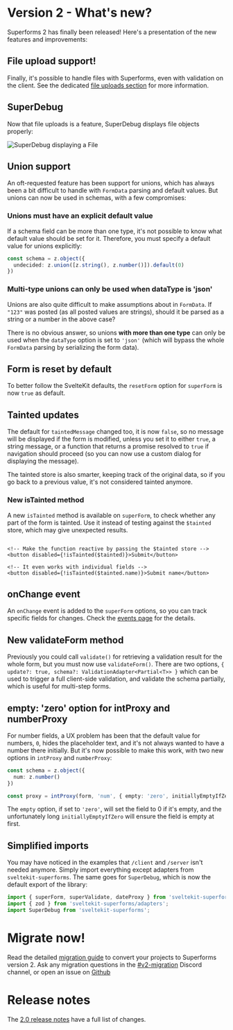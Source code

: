 
# Version 2 - What's new?

<Head title="What's new in Superforms version 2" />

Superforms 2 has finally been released! Here's a presentation of the new features and improvements:

## File upload support!

Finally, it's possible to handle files with Superforms, even with validation on the client. See the dedicated [file uploads section](/concepts/files) for more information.

## SuperDebug

Now that file uploads is a feature, SuperDebug displays file objects properly:

<img src={fileDebug} alt="SuperDebug displaying a File" />

## Union support

An oft-requested feature has been support for unions, which has always been a bit difficult to handle with `FormData` parsing and default values. But unions can now be used in schemas, with a few compromises:

### Unions must have an explicit default value

If a schema field can be more than one type, it's not possible to know what default value should be set for it. Therefore, you must specify a default value for unions explicitly:

```ts
const schema = z.object({
  undecided: z.union([z.string(), z.number()]).default(0)
})
```

### Multi-type unions can only be used when dataType is 'json'

Unions are also quite difficult to make assumptions about in `FormData`. If `"123"` was posted (as all posted values are strings), should it be parsed as a string or a number in the above case?

There is no obvious answer, so unions **with more than one type** can only be used when the `dataType` option is set to `'json'` (which will bypass the whole `FormData` parsing by serializing the form data).

## Form is reset by default

To better follow the SvelteKit defaults, the `resetForm` option for `superForm` is now `true` as default.

## Tainted updates

The default for `taintedMessage` changed too, it is now `false`, so no message will be displayed if the form is modified, unless you set it to either `true`, a string message, or a function that returns a promise resolved to `true` if navigation should proceed (so you can now use a custom dialog for displaying the message).

The tainted store is also smarter, keeping track of the original data, so if you go back to a previous value, it's not considered tainted anymore.

### New isTainted method

A new `isTainted` method is available on `superForm`, to check whether any part of the form is tainted. Use it instead of testing against the `$tainted` store, which may give unexpected results.

```svelte

<!-- Make the function reactive by passing the $tainted store -->
<button disabled={!isTainted($tainted)}>Submit</button>

<!-- It even works with individual fields -->
<button disabled={!isTainted($tainted.name)}>Submit name</button>
```

## onChange event

An `onChange` event is added to the `superForm` options, so you can track specific fields for changes. Check the [events page](/concepts/events#onchange) for the details.

## New validateForm method

Previously you could call `validate()` for retrieving a validation result for the whole form, but you must now use `validateForm()`. There are two options, `{ update?: true, schema?: ValidationAdapter<Partial<T>> }` which can be used to trigger a full client-side validation, and validate the schema partially, which is useful for multi-step forms.

## empty: 'zero' option for intProxy and numberProxy

For number fields, a UX problem has been that the default value for numbers, `0`, hides the placeholder text, and it's not always wanted to have a number there initially. But it's now possible to make this work, with two new options in `intProxy` and `numberProxy`:

```ts
const schema = z.object({
  num: z.number()
})

const proxy = intProxy(form, 'num', { empty: 'zero', initiallyEmptyIfZero: true })
```

The `empty` option, if set to `'zero'`, will set the field to 0 if it's empty, and the unfortunately long `initiallyEmptyIfZero` will ensure the field is empty at first.

## Simplified imports

You may have noticed in the examples that `/client` and `/server` isn't needed anymore. Simply import everything except adapters from `sveltekit-superforms`. The same goes for `SuperDebug`, which is now the default export of the library:

```ts
import { superForm, superValidate, dateProxy } from 'sveltekit-superforms';
import { zod } from 'sveltekit-superforms/adapters';
import SuperDebug from 'sveltekit-superforms';
```

# Migrate now!

Read the detailed [migration guide](/migration-v2) to convert your projects to Superforms version 2. Ask any migration questions in the [#v2-migration](https://discord.gg/4mKwqnu25f) Discord channel, or open an issue on [Github](https://github.com/ciscoheat/sveltekit-superforms/issues)

# Release notes

The [2.0 release notes](https://github.com/ciscoheat/sveltekit-superforms/releases/tag/v2.0.0) have a full list of changes.
